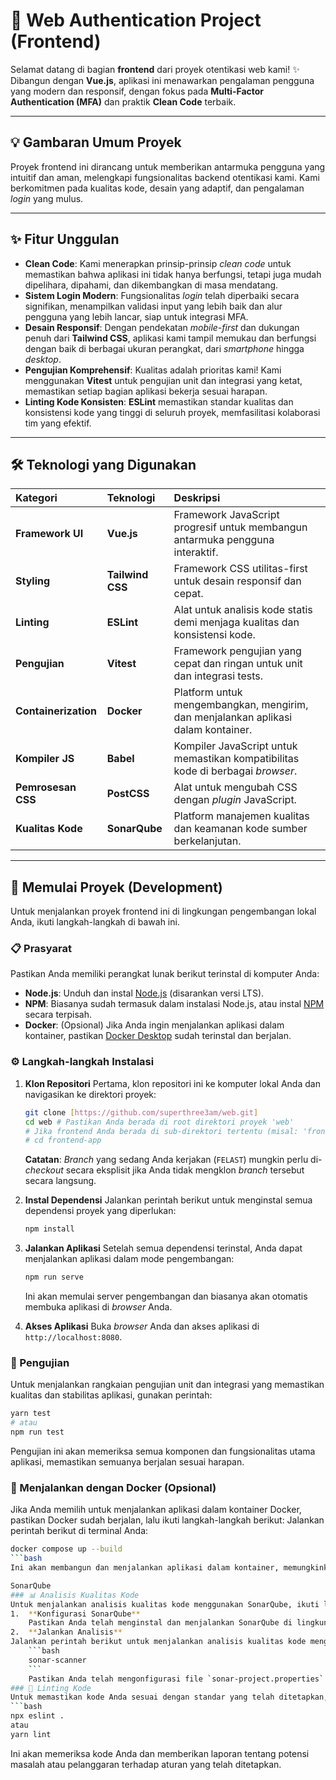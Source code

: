 # 🚀 Web Authentication Project (Frontend)

Selamat datang di bagian **frontend** dari proyek otentikasi web kami! ✨ Dibangun dengan **Vue.js**, aplikasi ini menawarkan pengalaman pengguna yang modern dan responsif, dengan fokus pada **Multi-Factor Authentication (MFA)** dan praktik **Clean Code** terbaik.

---

## 💡 Gambaran Umum Proyek

Proyek frontend ini dirancang untuk memberikan antarmuka pengguna yang intuitif dan aman, melengkapi fungsionalitas backend otentikasi kami. Kami berkomitmen pada kualitas kode, desain yang adaptif, dan pengalaman *login* yang mulus.

---

## ✨ Fitur Unggulan

* **Clean Code**: Kami menerapkan prinsip-prinsip *clean code* untuk memastikan bahwa aplikasi ini tidak hanya berfungsi, tetapi juga mudah dipelihara, dipahami, dan dikembangkan di masa mendatang.
* **Sistem Login Modern**: Fungsionalitas *login* telah diperbaiki secara signifikan, menampilkan validasi input yang lebih baik dan alur pengguna yang lebih lancar, siap untuk integrasi MFA.
* **Desain Responsif**: Dengan pendekatan *mobile-first* dan dukungan penuh dari **Tailwind CSS**, aplikasi kami tampil memukau dan berfungsi dengan baik di berbagai ukuran perangkat, dari *smartphone* hingga *desktop*.
* **Pengujian Komprehensif**: Kualitas adalah prioritas kami! Kami menggunakan **Vitest** untuk pengujian unit dan integrasi yang ketat, memastikan setiap bagian aplikasi bekerja sesuai harapan.
* **Linting Kode Konsisten**: **ESLint** memastikan standar kualitas dan konsistensi kode yang tinggi di seluruh proyek, memfasilitasi kolaborasi tim yang efektif.

---

## 🛠️ Teknologi yang Digunakan

| Kategori            | Teknologi       | Deskripsi                                                                         |
| :------------------ | :---------------| :-------------------------------------------------------------------------------  |
| **Framework UI**    | **Vue.js**      | Framework JavaScript progresif untuk membangun antarmuka pengguna interaktif.     |
| **Styling**         | **Tailwind CSS**| Framework CSS utilitas-first untuk desain responsif dan cepat.                    |
| **Linting**         | **ESLint**      | Alat untuk analisis kode statis demi menjaga kualitas dan konsistensi kode.       |
| **Pengujian**       | **Vitest**      | Framework pengujian yang cepat dan ringan untuk unit dan integrasi tests.         |
| **Containerization**| **Docker**      | Platform untuk mengembangkan, mengirim, dan menjalankan aplikasi dalam kontainer. |
| **Kompiler JS**     | **Babel**       | Kompiler JavaScript untuk memastikan kompatibilitas kode di berbagai *browser*.   |
| **Pemrosesan CSS**  | **PostCSS**     | Alat untuk mengubah CSS dengan *plugin* JavaScript.                               |
| **Kualitas Kode**   | **SonarQube**   | Platform manajemen kualitas dan keamanan kode sumber berkelanjutan.               |

---

## 🚀 Memulai Proyek (Development)

Untuk menjalankan proyek frontend ini di lingkungan pengembangan lokal Anda, ikuti langkah-langkah di bawah ini.

### 📋 Prasyarat

Pastikan Anda memiliki perangkat lunak berikut terinstal di komputer Anda:

* **Node.js**: Unduh dan instal [Node.js](https://nodejs.org/) (disarankan versi LTS).
* **NPM**: Biasanya sudah termasuk dalam instalasi Node.js, atau instal [NPM](https://www.npmjs.com/) secara terpisah.
* **Docker**: (Opsional) Jika Anda ingin menjalankan aplikasi dalam kontainer, pastikan [Docker Desktop](https://www.docker.com/products/docker-desktop/) sudah terinstal dan berjalan.

### ⚙️ Langkah-langkah Instalasi

1.  **Klon Repositori**
    Pertama, klon repositori ini ke komputer lokal Anda dan navigasikan ke direktori proyek:
    ```bash
    git clone [https://github.com/superthree3am/web.git]
    cd web # Pastikan Anda berada di root direktori proyek 'web'
    # Jika frontend Anda berada di sub-direktori tertentu (misal: 'frontend-app'), masuklah ke dalamnya:
    # cd frontend-app
    ```
    **Catatan**: *Branch* yang sedang Anda kerjakan (`FELAST`) mungkin perlu di-*checkout* secara eksplisit jika Anda tidak mengklon *branch* tersebut secara langsung.

2.  **Instal Dependensi**
    Jalankan perintah berikut untuk menginstal semua dependensi proyek yang diperlukan:
    ```bash
    npm install
    ```

3.  **Jalankan Aplikasi**
    Setelah semua dependensi terinstal, Anda dapat menjalankan aplikasi dalam mode pengembangan:
    ```bash
    npm run serve
    ```
    Ini akan memulai server pengembangan dan biasanya akan otomatis membuka aplikasi di *browser* Anda.

4.  **Akses Aplikasi**
    Buka *browser* Anda dan akses aplikasi di `http://localhost:8080`.

### 🧪 Pengujian
Untuk menjalankan rangkaian pengujian unit dan integrasi yang memastikan kualitas dan stabilitas aplikasi, gunakan perintah:
```bash
yarn test
# atau
npm run test
```
Pengujian ini akan memeriksa semua komponen dan fungsionalitas utama aplikasi, memastikan semuanya berjalan sesuai harapan.

### 🐳 Menjalankan dengan Docker (Opsional)
Jika Anda memilih untuk menjalankan aplikasi dalam kontainer Docker, pastikan Docker sudah berjalan, lalu ikuti langkah-langkah berikut:
Jalankan perintah berikut di terminal Anda:
```bash
docker compose up --build
```bash
Ini akan membangun dan menjalankan aplikasi dalam kontainer, memungkinkan Anda untuk mengaksesnya di `http://localhost:8080`.

SonarQube
### 📊 Analisis Kualitas Kode
Untuk menjalankan analisis kualitas kode menggunakan SonarQube, ikuti langkah-langkah berikut:
1.  **Konfigurasi SonarQube**
    Pastikan Anda telah menginstal dan menjalankan SonarQube di lingkungan lokal atau server Anda. Anda dapat mengunduhnya dari [situs resmi SonarQube](https://www.sonarqube.org/downloads/).
2.  **Jalankan Analisis**
Jalankan perintah berikut untuk menjalankan analisis kualitas kode menggunakan SonarQube:
    ```bash
    sonar-scanner
    ```
    Pastikan Anda telah mengonfigurasi file `sonar-project.properties` di direktori proyek Anda dengan pengaturan yang sesuai untuk SonarQube.
### 📜 Linting Kode
Untuk memastikan kode Anda sesuai dengan standar yang telah ditetapkan, jalankan linting menggunakan ESLint:
```bash
npx eslint .
atau
yarn lint
``` 
Ini akan memeriksa kode Anda dan memberikan laporan tentang potensi masalah atau pelanggaran terhadap aturan yang telah ditetapkan.
